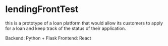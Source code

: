 # lendingFrontTest

this is a prototype of a loan platform that would allow its customers to apply for a
loan and keep track of the status of their application.

Backend: Python + Flask
Frontend: React 


